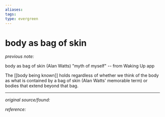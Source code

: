 ```yaml
---
aliases: 
tags: 
type: evergreen
---
```


# body as bag of skin

_previous note:_ 

body as bag of skin (Alan Watts)  "myth of myself" -- from Waking Up app

The [[body being known]] holds regardless of whether we think of the body as what is contained by a bag of skin (Alan Watts' memorable term) or bodies that extend beyond that bag.

---

_original source/found:_ 

_reference:_ 



